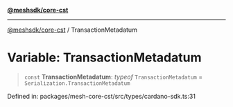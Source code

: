 [**@meshsdk/core-cst**](../README.md)

***

[@meshsdk/core-cst](../globals.md) / TransactionMetadatum

# Variable: TransactionMetadatum

> `const` **TransactionMetadatum**: *typeof* `TransactionMetadatum` = `Serialization.TransactionMetadatum`

Defined in: packages/mesh-core-cst/src/types/cardano-sdk.ts:31
